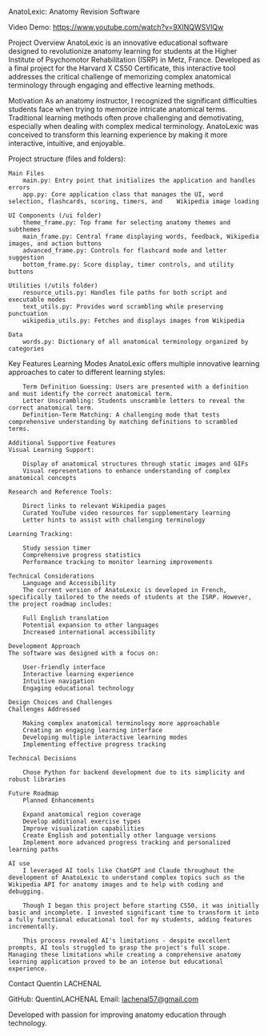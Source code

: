AnatoLexic: Anatomy Revision Software

Video Demo: https://www.youtube.com/watch?v=9XINQWSVlQw


Project Overview
    AnatoLexic is an innovative educational software designed to revolutionize anatomy learning for students at the Higher Institute of Psychomotor Rehabilitation (ISRP) in Metz, France. Developed as a final project for the Harvard X CS50 Certificate, this interactive tool addresses the critical challenge of memorizing complex anatomical terminology through engaging and effective learning methods.

Motivation
    As an anatomy instructor, I recognized the significant difficulties students face when trying to memorize intricate anatomical terms. Traditional learning methods often prove challenging and demotivating, especially when dealing with complex medical terminology. AnatoLexic was conceived to transform this learning experience by making it more interactive, intuitive, and enjoyable.

Project structure (files and folders):

    Main Files
        main.py: Entry point that initializes the application and handles errors
        app.py: Core application class that manages the UI, word selection, flashcards, scoring, timers, and    Wikipedia image loading

    UI Components (/ui folder)
        theme_frame.py: Top frame for selecting anatomy themes and subthemes
        main_frame.py: Central frame displaying words, feedback, Wikipedia images, and action buttons
        advanced_frame.py: Controls for flashcard mode and letter suggestion
        bottom_frame.py: Score display, timer controls, and utility buttons

    Utilities (/utils folder)
        resource_utils.py: Handles file paths for both script and executable modes
        text_utils.py: Provides word scrambling while preserving punctuation
        wikipedia_utils.py: Fetches and displays images from Wikipedia

    Data
        words.py: Dictionary of all anatomical terminology organized by categories

Key Features
    Learning Modes
    AnatoLexic offers multiple innovative learning approaches to cater to different learning styles:

        Term Definition Guessing: Users are presented with a definition and must identify the correct anatomical term.
        Letter Unscrambling: Students unscramble letters to reveal the correct anatomical term.
        Definition-Term Matching: A challenging mode that tests comprehensive understanding by matching definitions to scrambled terms.

    Additional Supportive Features
    Visual Learning Support:

        Display of anatomical structures through static images and GIFs
        Visual representations to enhance understanding of complex anatomical concepts

    Research and Reference Tools:

        Direct links to relevant Wikipedia pages
        Curated YouTube video resources for supplementary learning
        Letter hints to assist with challenging terminology

    Learning Tracking:

        Study session timer
        Comprehensive progress statistics
        Performance tracking to monitor learning improvements

    Technical Considerations
        Language and Accessibility
        The current version of AnatoLexic is developed in French, specifically tailored to the needs of students at the ISRP. However, the project roadmap includes:

        Full English translation
        Potential expansion to other languages
        Increased international accessibility

    Development Approach
    The software was designed with a focus on:

        User-friendly interface
        Interactive learning experience
        Intuitive navigation
        Engaging educational technology

    Design Choices and Challenges
    Challenges Addressed

        Making complex anatomical terminology more approachable
        Creating an engaging learning interface
        Developing multiple interactive learning modes
        Implementing effective progress tracking

    Technical Decisions

        Chose Python for backend development due to its simplicity and robust libraries

    Future Roadmap
        Planned Enhancements

        Expand anatomical region coverage
        Develop additional exercise types
        Improve visualization capabilities
        Create English and potentially other language versions
        Implement more advanced progress tracking and personalized learning paths

    AI use
        I leveraged AI tools like ChatGPT and Claude throughout the development of AnatoLexic to understand complex topics such as the Wikipedia API for anatomy images and to help with coding and debugging.

        Though I began this project before starting CS50, it was initially basic and incomplete. I invested significant time to transform it into a fully functional educational tool for my students, adding features incrementally.

        This process revealed AI's limitations - despite excellent prompts, AI tools struggled to grasp the project's full scope. Managing these limitations while creating a comprehensive anatomy learning application proved to be an intense but educational experience.

Contact
Quentin LACHENAL

GitHub: QuentinLACHENAL
Email: lachenal57@gmail.com

Developed with passion for improving anatomy education through technology.

